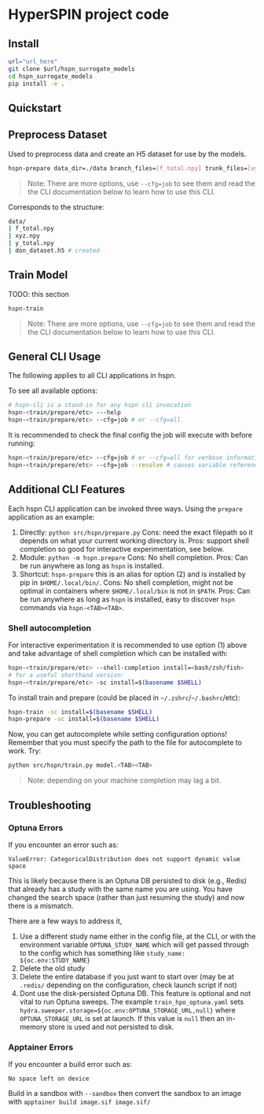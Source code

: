 # HyperSPIN project code 


## Install

```sh
url="url_here"
git clone $url/hspn_surrogate_models
cd hspn_surrogate_models
pip install -e .
```

## Quickstart

## Preprocess Dataset
Used to preprocess data and create an H5 dataset for use by the models.


```sh
hspn-prepare data_dir=./data branch_files=[f_total.npy] trunk_files=[xyz.npy] output_files=[y_total.npy] output_path=./data/don_dataset.h5
```

> Note: There are more options, use `--cfg=job` to see them and read the the CLI documentation below to learn how to use this CLI.

Corresponds to the structure:

```sh
data/
| f_total.npy
| xyz.npy
| y_total.npy
| don_dataset.h5 # created
```

## Train Model

TODO: this section

```sh
hspn-train 
```

> Note: There are more options, use `--cfg=job` to see them and read the the CLI documentation below to learn how to use this CLI.


## General CLI Usage

The following applies to all CLI applications in hspn.

To see all available options:

```sh
# hspn-cli is a stand-in for any hspn cli invocation
hspn-<train/prepare/etc> ---help
hspn-<train/prepare/etc> --cfg=job # or --cfg=all
```

It is recommended to check the final config the job will execute with before running:
```sh
hspn-<train/prepare/etc> --cfg=job # or --cfg=all for verbose information
hspn-<train/prepare/etc> --cfg=job --resolve # causes variable references in the config to be resolved (resolving is always done at runtime, so this shows the final resolved config the job will use)
```

## Additional CLI Features

Each hspn CLI application can be invoked three ways. Using the `prepare` application as an example:
1. Directly: `python src/hspn/prepare.py` Cons: need the exact filepath so it depends on what your current working directory is. Pros: support shell completion so good for interactive experimentation, see below.
2. Module: `python -m hspn.prepare` Cons: No shell completion. Pros: Can be run anywhere as long as `hspn` is installed.
3. Shortcut: `hspn-prepare` this is an alias for option (2) and is installed by pip in `$HOME/.local/bin/`. Cons: No shell completion, might not be optimal in containers where `$HOME/.local/bin` is not in `$PATH`. Pros: Can be run anywhere as long as `hspn` is installed, easy to discover `hspn` commands via `hspn-<TAB><TAB>`.

### Shell autocompletion

For interactive experimentation it is recommended to use option (1) above and take advantage of shell completion which can be installed with:

```sh
hspn-<train/prepare/etc> --shell-completion install=<bash/zsh/fish>
# for a useful shorthand version:
hspn-<train/prepare/etc> -sc install=$(basename $SHELL)
```

To install train and prepare (could be placed in `~/.zshrc`/`~/.bashrc`/etc):

```sh
hspn-train -sc install=$(basename $SHELL)
hspn-prepare -sc install=$(basename $SHELL)
```

Now, you can get autocomplete while setting configuration options! Remember that you must specify the path to the file for autocomplete to work. Try:

```sh
python src/hspn/train.py model.<TAB><TAB>
```

> Note: depending on your machine completion may lag a bit.

## Troubleshooting

### Optuna Errors

If you encounter an error such as:
```
ValueError: CategoricalDistribution does not support dynamic value space
```
This is likely because there is an Optuna DB persisted to disk (e.g., Redis) that already has a study with the same name you are using. You have changed the search space (rather than just resuming the study) and now there is a mismatch.

There are a few ways to address it,

1. Use a different study name either in the config file, at the CLI, or with the environment variable `OPTUNA_STUDY_NAME` which will get passed through to the config which has something like `study_name: ${oc.env:STUDY_NAME}`
2. Delete the old study
3. Delete the entire database if you just want to start over (may be at `.redis/` depending on the configuration, check launch script if not)
4. Dont use the disk-persisted Optuna DB. This feature is optional and not vital to run Optuna sweeps. The example `train_hpo_optuna.yaml` sets `hydra.sweeper.storage=${oc.env:OPTUNA_STORAGE_URL,null}` where `OPTUNA_STORAGE_URL` is set at launch. If this value is `null` then an in-memory store is used and not persisted to disk.


### Apptainer Errors

If you encounter a build error such as:

```
No space left on device
```

Build in a sandbox with `--sandbox` then convert the sandbox to an image with `apptainer build image.sif image.sif/`

